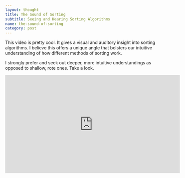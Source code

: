 ```yaml
---
layout: thought
title: The Sound of Sorting
subtitle: Seeing and Hearing Sorting Algorithms
name: the-sound-of-sorting
category: post
---
```


This video is pretty cool. It gives a visual and auditory insight into sorting
algorithms. I believe this offers a unique angle that bolsters our intuitive 
understanding of how different methods of sorting work.

I strongly prefer and seek out deeper, more intuitive understandings as opposed
to shallow, rote ones. Take a look.

<iframe width="560" height="315"
src="https://www.youtube.com/embed/M0cNsmjK33E" frameborder="0" allowfullscreen>
</iframe>
